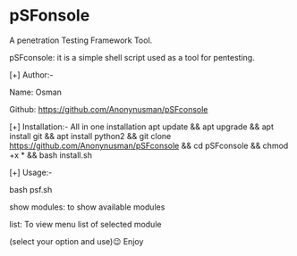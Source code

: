 # pSFonsole
A penetration Testing Framework Tool.


pSFconsole: it is a simple shell script used as a tool for pentesting.

[+] Author:-

Name: Osman

Github: https://github.com/Anonynusman/pSFconsole

[+] Installation:-
All in one installation 
apt update && apt upgrade && apt install git && apt install python2 && git clone https://github.com/Anonynusman/pSFconsole && cd pSFconsole && chmod +x * && bash install.sh

[+] Usage:-

bash psf.sh

show modules: to show available modules

list: To view menu list of selected module 

(select your option and use)😉
Enjoy

